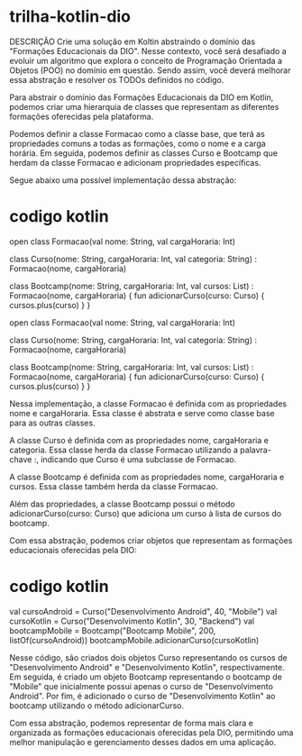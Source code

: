 # trilha-kotlin-dio

DESCRIÇÃO
Crie uma solução em Koltin abstraindo o domínio das "Formações Educacionais da DIO". Nesse contexto, você será desafiado a evoluir um algoritmo que explora o conceito de Programação Orientada a Objetos (POO) no domínio em questão. Sendo assim, você deverá melhorar essa abstração e resolver os TODOs definidos no código.

Para abstrair o domínio das Formações Educacionais da DIO em Kotlin, podemos criar uma hierarquia de classes que representam as diferentes formações oferecidas pela plataforma.

Podemos definir a classe Formacao como a classe base, que terá as propriedades comuns a todas as formações, como o nome e a carga horária. Em seguida, podemos definir as classes Curso e Bootcamp que herdam da classe Formacao e adicionam propriedades específicas.

Segue abaixo uma possível implementação dessa abstração:

#   codigo kotlin

open class Formacao(val nome: String, val cargaHoraria: Int)

class Curso(nome: String, cargaHoraria: Int, val categoria: String) : Formacao(nome, cargaHoraria)

class Bootcamp(nome: String, cargaHoraria: Int, val cursos: List<Curso>) : Formacao(nome, cargaHoraria) {
    fun adicionarCurso(curso: Curso) {
        cursos.plus(curso)
    }
}


open class Formacao(val nome: String, val cargaHoraria: Int)

class Curso(nome: String, cargaHoraria: Int, val categoria: String) : Formacao(nome, cargaHoraria)

class Bootcamp(nome: String, cargaHoraria: Int, val cursos: List<Curso>) : Formacao(nome, cargaHoraria) {
    fun adicionarCurso(curso: Curso) {
        cursos.plus(curso)
    }
} 


Nessa implementação, a classe Formacao é definida com as propriedades nome e cargaHoraria. Essa classe é abstrata e serve como classe base para as outras classes.

A classe Curso é definida com as propriedades nome, cargaHoraria e categoria. Essa classe herda da classe Formacao utilizando a palavra-chave :, indicando que Curso é uma subclasse de Formacao.

A classe Bootcamp é definida com as propriedades nome, cargaHoraria e cursos. Essa classe também herda da classe Formacao.

Além das propriedades, a classe Bootcamp possui o método adicionarCurso(curso: Curso) que adiciona um curso à lista de cursos do bootcamp.

Com essa abstração, podemos criar objetos que representam as formações educacionais oferecidas pela DIO:

#  codigo kotlin

val cursoAndroid = Curso("Desenvolvimento Android", 40, "Mobile")
val cursoKotlin = Curso("Desenvolvimento Kotlin", 30, "Backend")
val bootcampMobile = Bootcamp("Bootcamp Mobile", 200, listOf(cursoAndroid))
bootcampMobile.adicionarCurso(cursoKotlin) 


Nesse código, são criados dois objetos Curso representando os cursos de "Desenvolvimento Android" e "Desenvolvimento Kotlin", respectivamente. Em seguida, é criado um objeto Bootcamp representando o bootcamp de "Mobile" que inicialmente possui apenas o curso de "Desenvolvimento Android". Por fim, é adicionado o curso de "Desenvolvimento Kotlin" ao bootcamp utilizando o método adicionarCurso.

Com essa abstração, podemos representar de forma mais clara e organizada as formações educacionais oferecidas pela DIO, permitindo uma melhor manipulação e gerenciamento desses dados em uma aplicação.
